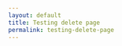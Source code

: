 ```yaml
---
layout: default
title: Testing delete page
permalink: testing-delete-page
---
```

<!-- Add an essay or interpretive material below this line,
using HTML or markdown.  Do not modify this file above this line -->
